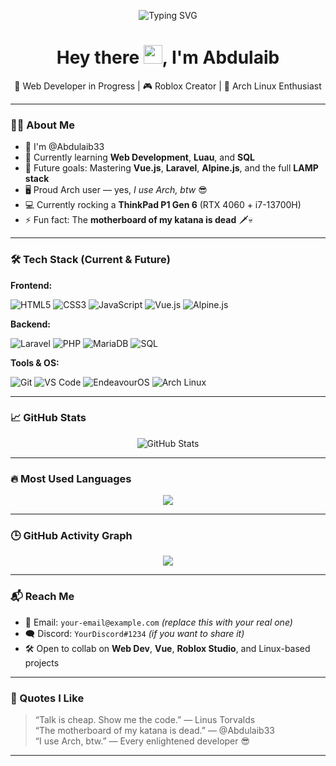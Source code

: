 <p align="center">
  <img src="https://readme-typing-svg.herokuapp.com?font=Fira+Code&size=25&duration=3000&pause=1000&color=00FFAA&center=true&vCenter=true&width=435&lines=Hey!+I'm+Abdulaib33;Web+Dev+%7C+Roblox+Creator+%7C+Arch+User;Currently+learning+Vue%2C+Laravel%2C+SQL+...;Let's+build+cool+stuff+together!" alt="Typing SVG" />
</p>

<h1 align="center">Hey there <img src="https://raw.githubusercontent.com/MartinHeinz/MartinHeinz/master/wave.gif" width="30px">, I'm Abdulaib</h1>

<p align="center">
  🚀 Web Developer in Progress | 🎮 Roblox Creator | 🐧 Arch Linux Enthusiast
</p>

---

### 👨‍💻 About Me

- 👋 I'm @Abdulaib33
- 🌱 Currently learning **Web Development**, **Luau**, and **SQL**
- 🔭 Future goals: Mastering **Vue.js**, **Laravel**, **Alpine.js**, and the full **LAMP stack**
- 🖥️ Proud Arch user — yes, _I use Arch, btw_ 😎
- 💻 Currently rocking a **ThinkPad P1 Gen 6** (RTX 4060 + i7-13700H)
- ⚡ Fun fact: The **motherboard of my katana is dead** 🗡️💀

---

### 🛠️ Tech Stack (Current & Future)

**Frontend:**

![HTML5](https://img.shields.io/badge/HTML5-E34F26?style=flat&logo=html5&logoColor=white)
![CSS3](https://img.shields.io/badge/CSS3-1572B6?style=flat&logo=css3)
![JavaScript](https://img.shields.io/badge/JavaScript-F7DF1E?style=flat&logo=javascript&logoColor=black)
![Vue.js](https://img.shields.io/badge/Vue.js-35495E?style=flat&logo=vue.js)
![Alpine.js](https://img.shields.io/badge/Alpine.js-8BC0D0?style=flat&logo=alpine.js&logoColor=black)

**Backend:**

![Laravel](https://img.shields.io/badge/Laravel-F72C1F?style=flat&logo=laravel&logoColor=white)
![PHP](https://img.shields.io/badge/PHP-777BB4?style=flat&logo=php&logoColor=white)
![MariaDB](https://img.shields.io/badge/MariaDB-003545?style=flat&logo=mariadb&logoColor=white)
![SQL](https://img.shields.io/badge/SQL-4479A1?style=flat&logo=mysql&logoColor=white)

**Tools & OS:**

![Git](https://img.shields.io/badge/Git-F05032?style=flat&logo=git&logoColor=white)
![VS Code](https://img.shields.io/badge/VS%20Code-007ACC?style=flat&logo=visual-studio-code&logoColor=white)
![EndeavourOS](https://img.shields.io/badge/EndeavourOS-7E83A9?style=flat&logo=endeavouros)
![Arch Linux](https://img.shields.io/badge/Arch_Linux-1793D1?style=flat&logo=arch-linux&logoColor=white)

---

### 📈 GitHub Stats

<p align="center">
  <img src="https://github-readme-stats.vercel.app/api?username=Abdulaib33&show_icons=true&theme=tokyonight" alt="GitHub Stats" />
</p>

---

### 🔥 Most Used Languages

<p align="center">
  <img src="https://github-readme-stats.vercel.app/api/top-langs/?username=Abdulaib33&layout=compact&theme=tokyonight&hide_border=true" />
</p>

---

### 🕒 GitHub Activity Graph

<p align="center">
  <img src="https://github-readme-activity-graph.cyclic.app/graph?username=Abdulaib33&theme=github-compact" />
</p>

---

### 📬 Reach Me

- 📨 Email: `your-email@example.com` _(replace this with your real one)_
- 🗨️ Discord: `YourDiscord#1234` _(if you want to share it)_
- 🛠️ Open to collab on **Web Dev**, **Vue**, **Roblox Studio**, and Linux-based projects

---

### 🧠 Quotes I Like

> “Talk is cheap. Show me the code.” — Linus Torvalds  
> “The motherboard of my katana is dead.” — @Abdulaib33  
> “I use Arch, btw.” — Every enlightened developer 😎

---

<!---
Abdulaib33/Abdulaib33 is a ✨ special ✨ repository because its `README.md` (this file) appears on your GitHub profile.
--->

